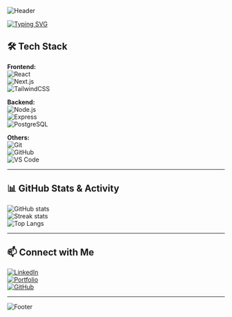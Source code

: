 <!-- Banner -->
![Header](https://capsule-render.vercel.app/api?type=waving&color=0:38B2AC,100:4C51BF&height=200&section=header&text=Hi%20I'm%20Zul%20👋&fontSize=40&fontColor=fff&animation=fadeIn)

<!-- Animated Typing -->
[![Typing SVG](https://readme-typing-svg.herokuapp.com?font=Fira+Code&weight=500&size=24&pause=1000&color=38B2AC&center=true&vCenter=true&width=600&lines=+++🚀+Junior+Fullstack+Developer;💡+Curiousity+and+Fast+Learner;☕+Coffee+Lover;🌱+Always+Exploring+New+Tech;+Blockchain+&+Web3)](https://git.io/typing-svg)

## 🛠️ Tech Stack  

**Frontend:**  
![React](https://img.shields.io/badge/-React-61DAFB?logo=react&logoColor=black&style=for-the-badge)  
![Next.js](https://img.shields.io/badge/-Next.js-000000?logo=nextdotjs&logoColor=white&style=for-the-badge)  
![TailwindCSS](https://img.shields.io/badge/-TailwindCSS-38B2AC?logo=tailwindcss&logoColor=white&style=for-the-badge)  

**Backend:**  
![Node.js](https://img.shields.io/badge/-Node.js-339933?logo=node.js&logoColor=white&style=for-the-badge)  
![Express](https://img.shields.io/badge/-Express-000000?logo=express&logoColor=white&style=for-the-badge)  
![PostgreSQL](https://img.shields.io/badge/-PostgreSQL-336791?logo=postgresql&logoColor=white&style=for-the-badge)  

**Others:**  
![Git](https://img.shields.io/badge/-Git-F05032?logo=git&logoColor=white&style=for-the-badge)  
![GitHub](https://img.shields.io/badge/-GitHub-181717?logo=github&logoColor=white&style=for-the-badge)  
![VS Code](https://img.shields.io/badge/-VS%20Code-0078D4?logo=visual-studio-code&logoColor=white&style=for-the-badge)  

---

## 📊 GitHub Stats & Activity  

![GitHub stats](https://github-readme-stats.vercel.app/api?username=ZullNgoding&show_icons=true&theme=radical)  
![Streak stats](https://streak-stats.demolab.com?user=ZullNgoding&theme=radical&date_format=j%20M%5B%20Y%5D)  
![Top Langs](https://github-readme-stats.vercel.app/api/top-langs/?username=ZullNgoding&layout=compact&theme=radical)  

---


## 📫 Connect with Me  

[![LinkedIn](https://img.shields.io/badge/-LinkedIn-blue?logo=linkedin&logoColor=white&style=for-the-badge)](https://linkedin.com/in/muhammad-zulfan-6445862b7)  
[![Portfolio](https://img.shields.io/badge/-Portfolio-ff9800?style=for-the-badge)](https://Zullporto.vercel.app)  
[![GitHub](https://img.shields.io/badge/-GitHub-black?logo=github&logoColor=white&style=for-the-badge)](https://github.com/ZullNgoding)  

---

![Footer](https://capsule-render.vercel.app/api?type=waving&color=0:4C51BF,100:38B2AC&height=100&section=footer)

